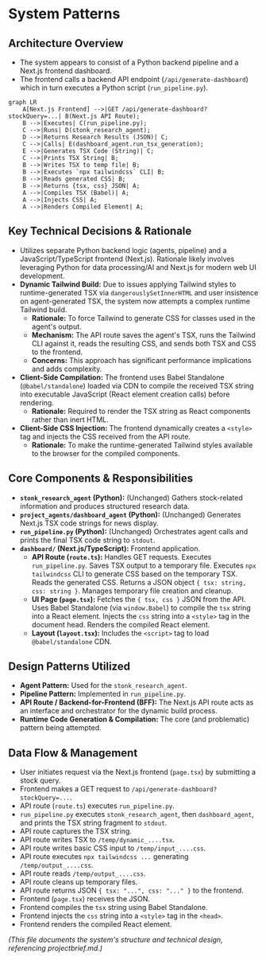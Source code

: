 # System Patterns

## Architecture Overview

*   The system appears to consist of a Python backend pipeline and a Next.js frontend dashboard.
*   The frontend calls a backend API endpoint (`/api/generate-dashboard`) which in turn executes a Python script (`run_pipeline.py`).

```mermaid
graph LR
    A[Next.js Frontend] -->|GET /api/generate-dashboard?stockQuery=...| B(Next.js API Route);
    B -->|Executes| C(run_pipeline.py);
    C -->|Runs| D(stonk_research_agent);
    D -->|Returns Research Results (JSON)| C;
    C -->|Calls| E(dashboard_agent.run_tsx_generation);
    E -->|Generates TSX Code (String)| C;
    C -->|Prints TSX String| B;
    B -->|Writes TSX to temp file| B;
    B -->|Executes `npx tailwindcss` CLI| B;
    B -->|Reads generated CSS| B;
    B -->|Returns {tsx, css} JSON| A;
    A -->|Compiles TSX (Babel)| A;
    A -->|Injects CSS| A;
    A -->|Renders Compiled Element| A;
```

## Key Technical Decisions & Rationale

*   Utilizes separate Python backend logic (agents, pipeline) and a JavaScript/TypeScript frontend (Next.js). Rationale likely involves leveraging Python for data processing/AI and Next.js for modern web UI development.
*   **Dynamic Tailwind Build:** Due to issues applying Tailwind styles to runtime-generated TSX via `dangerouslySetInnerHTML` and user insistence on agent-generated TSX, the system now attempts a complex runtime Tailwind build.
    *   **Rationale:** To force Tailwind to generate CSS for classes used in the agent's output.
    *   **Mechanism:** The API route saves the agent's TSX, runs the Tailwind CLI against it, reads the resulting CSS, and sends both TSX and CSS to the frontend.
    *   **Concerns:** This approach has significant performance implications and adds complexity.
*   **Client-Side Compilation:** The frontend uses Babel Standalone (`@babel/standalone`) loaded via CDN to compile the received TSX string into executable JavaScript (React element creation calls) before rendering.
    *   **Rationale:** Required to render the TSX string as React components rather than inert HTML.
*   **Client-Side CSS Injection:** The frontend dynamically creates a `<style>` tag and injects the CSS received from the API route.
    *   **Rationale:** To make the runtime-generated Tailwind styles available to the browser for the compiled components.

## Core Components & Responsibilities

*   **`stonk_research_agent` (Python):** (Unchanged) Gathers stock-related information and produces structured research data.
*   **`project_agents/dashboard_agent` (Python):** (Unchanged) Generates Next.js TSX code strings for news display.
*   **`run_pipeline.py` (Python):** (Unchanged) Orchestrates agent calls and prints the final TSX code string to `stdout`.
*   **`dashboard/` (Next.js/TypeScript):** Frontend application.
    *   **API Route (`route.ts`):** Handles GET requests. Executes `run_pipeline.py`. Saves TSX output to a temporary file. Executes `npx tailwindcss` CLI to generate CSS based on the temporary TSX. Reads the generated CSS. Returns a JSON object `{ tsx: string, css: string }`. Manages temporary file creation and cleanup.
    *   **UI Page (`page.tsx`):** Fetches the `{ tsx, css }` JSON from the API. Uses Babel Standalone (via `window.Babel`) to compile the `tsx` string into a React element. Injects the `css` string into a `<style>` tag in the document head. Renders the compiled React element.
    *   **Layout (`layout.tsx`):** Includes the `<script>` tag to load `@babel/standalone` CDN.

## Design Patterns Utilized

*   **Agent Pattern:** Used for the `stonk_research_agent`.
*   **Pipeline Pattern:** Implemented in `run_pipeline.py`.
*   **API Route / Backend-for-Frontend (BFF):** The Next.js API route acts as an interface and orchestrator for the dynamic build process.
*   **Runtime Code Generation & Compilation:** The core (and problematic) pattern being attempted.

## Data Flow & Management

*   User initiates request via the Next.js frontend (`page.tsx`) by submitting a stock query.
*   Frontend makes a GET request to `/api/generate-dashboard?stockQuery=...`.
*   API route (`route.ts`) executes `run_pipeline.py`.
*   `run_pipeline.py` executes `stonk_research_agent`, then `dashboard_agent`, and prints the TSX string fragment to `stdout`.
*   API route captures the TSX string.
*   API route writes TSX to `/temp/dynamic_....tsx`.
*   API route writes basic CSS input to `/temp/input_....css`.
*   API route executes `npx tailwindcss ...` generating `/temp/output_....css`.
*   API route reads `/temp/output_....css`.
*   API route cleans up temporary files.
*   API route returns JSON `{ tsx: "...", css: "..." }` to the frontend.
*   Frontend (`page.tsx`) receives the JSON.
*   Frontend compiles the `tsx` string using Babel Standalone.
*   Frontend injects the `css` string into a `<style>` tag in the `<head>`.
*   Frontend renders the compiled React element.

*(This file documents the system's structure and technical design, referencing projectbrief.md.)*
